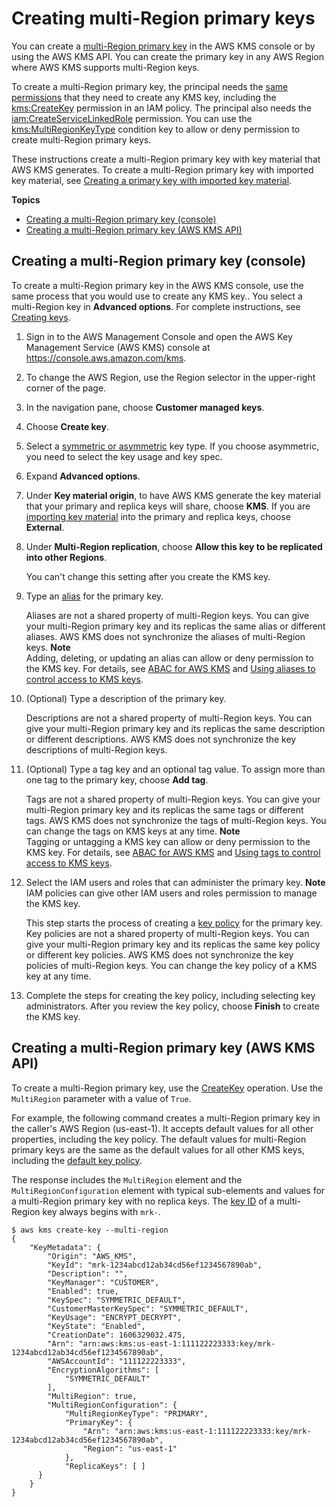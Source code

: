 # Creating multi\-Region primary keys<a name="create-primary-keys"></a>

You can create a [multi\-Region primary key](multi-region-keys-overview.md#mrk-primary-key) in the AWS KMS console or by using the AWS KMS API\. You can create the primary key in any AWS Region where AWS KMS supports multi\-Region keys\.

To create a multi\-Region primary key, the principal needs the [same permissions](create-keys.md#create-key-permissions) that they need to create any KMS key, including the [kms:CreateKey](https://docs.aws.amazon.com/kms/latest/APIReference/API_CreateKey.html) permission in an IAM policy\. The principal also needs the [iam:CreateServiceLinkedRole](https://docs.aws.amazon.com/IAM/latest/APIReference/API_CreateServiceLinkedRole.html) permission\. You can use the [kms:MultiRegionKeyType](policy-conditions.md#conditions-kms-multiregion-key-type) condition key to allow or deny permission to create multi\-Region primary keys\. 

These instructions create a multi\-Region primary key with key material that AWS KMS generates\. To create a multi\-Region primary key with imported key material, see [Creating a primary key with imported key material](multi-region-keys-import.md#mrk-import-create-primary)\.

**Topics**
+ [Creating a multi\-Region primary key \(console\)](#create-primary-console)
+ [Creating a multi\-Region primary key \(AWS KMS API\)](#create-primary-api)

## Creating a multi\-Region primary key \(console\)<a name="create-primary-console"></a>

To create a multi\-Region primary key in the AWS KMS console, use the same process that you would use to create any KMS key\.\. You select a multi\-Region key in **Advanced options**\. For complete instructions, see [Creating keys](create-keys.md)\.

1. Sign in to the AWS Management Console and open the AWS Key Management Service \(AWS KMS\) console at [https://console\.aws\.amazon\.com/kms](https://console.aws.amazon.com/kms)\.

1. To change the AWS Region, use the Region selector in the upper\-right corner of the page\.

1. In the navigation pane, choose **Customer managed keys**\.

1. Choose **Create key**\.

1. Select a [symmetric or asymmetric](symmetric-asymmetric.md) key type\. If you choose asymmetric, you need to select the key usage and key spec\.

1. Expand **Advanced options**\.

1. Under **Key material origin**, to have AWS KMS generate the key material that your primary and replica keys will share, choose **KMS**\. If you are [importing key material](multi-region-keys-import.md) into the primary and replica keys, choose **External**\. 

1. Under **Multi\-Region replication**, choose **Allow this key to be replicated into other Regions**\.

   You can't change this setting after you create the KMS key\. 

1. Type an [alias](kms-alias.md) for the primary key\. 

   Aliases are not a shared property of multi\-Region keys\. You can give your multi\-Region primary key and its replicas the same alias or different aliases\. AWS KMS does not synchronize the aliases of multi\-Region keys\.
**Note**  
Adding, deleting, or updating an alias can allow or deny permission to the KMS key\. For details, see [ABAC for AWS KMS](abac.md) and [Using aliases to control access to KMS keys](alias-authorization.md)\.

1. \(Optional\) Type a description of the primary key\.

   Descriptions are not a shared property of multi\-Region keys\. You can give your multi\-Region primary key and its replicas the same description or different descriptions\. AWS KMS does not synchronize the key descriptions of multi\-Region keys\.

1. \(Optional\) Type a tag key and an optional tag value\. To assign more than one tag to the primary key, choose **Add tag**\.

   Tags are not a shared property of multi\-Region keys\. You can give your multi\-Region primary key and its replicas the same tags or different tags\. AWS KMS does not synchronize the tags of multi\-Region keys\. You can change the tags on KMS keys at any time\.
**Note**  
Tagging or untagging a KMS key can allow or deny permission to the KMS key\. For details, see [ABAC for AWS KMS](abac.md) and [Using tags to control access to KMS keys](tag-authorization.md)\.

1. Select the IAM users and roles that can administer the primary key\.
**Note**  
IAM policies can give other IAM users and roles permission to manage the KMS key\.

   This step starts the process of creating a [key policy](key-policies.md) for the primary key\. Key policies are not a shared property of multi\-Region keys\. You can give your multi\-Region primary key and its replicas the same key policy or different key policies\. AWS KMS does not synchronize the key policies of multi\-Region keys\. You can change the key policy of a KMS key at any time\.

1. Complete the steps for creating the key policy, including selecting key administrators\. After you review the key policy, choose **Finish** to create the KMS key\.

## Creating a multi\-Region primary key \(AWS KMS API\)<a name="create-primary-api"></a>

To create a multi\-Region primary key, use the [CreateKey](https://docs.aws.amazon.com/kms/latest/APIReference/API_CreateKey.html) operation\. Use the `MultiRegion` parameter with a value of `True`\.

For example, the following command creates a multi\-Region primary key in the caller's AWS Region \(us\-east\-1\)\. It accepts default values for all other properties, including the key policy\. The default values for multi\-Region primary keys are the same as the default values for all other KMS keys, including the [default key policy](key-policies.md#key-policy-default)\.

The response includes the `MultiRegion` element and the `MultiRegionConfiguration` element with typical sub\-elements and values for a multi\-Region primary key with no replica keys\. The [key ID](concepts.md#key-id-key-id) of a multi\-Region key always begins with `mrk-`\.

```
$ aws kms create-key --multi-region
{
    "KeyMetadata": {
        "Origin": "AWS_KMS",
        "KeyId": "mrk-1234abcd12ab34cd56ef1234567890ab",
        "Description": "",
        "KeyManager": "CUSTOMER",
        "Enabled": true,
        "KeySpec": "SYMMETRIC_DEFAULT",
        "CustomerMasterKeySpec": "SYMMETRIC_DEFAULT",
        "KeyUsage": "ENCRYPT_DECRYPT",
        "KeyState": "Enabled",
        "CreationDate": 1606329032.475,
        "Arn": "arn:aws:kms:us-east-1:111122223333:key/mrk-1234abcd12ab34cd56ef1234567890ab",
        "AWSAccountId": "111122223333",
        "EncryptionAlgorithms": [
            "SYMMETRIC_DEFAULT"
        ],
        "MultiRegion": true,
        "MultiRegionConfiguration": { 
            "MultiRegionKeyType": "PRIMARY",
            "PrimaryKey": { 
                "Arn": "arn:aws:kms:us-east-1:111122223333:key/mrk-1234abcd12ab34cd56ef1234567890ab",
                "Region": "us-east-1"
            },
            "ReplicaKeys": [ ]
      }
    }
}
```